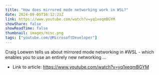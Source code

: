 ```yaml
---
title: "How does mirrored mode networking work in WSL?"
date: 2024-09-05T16:12:21Z
link: https://www.youtube.com/watch?v=yq1xeqmBGYM
showShare: false
showReadTime: false
thumbnail: images/misc.png
tags: ["youtube.com/@MicrosoftDeveloper"]
---
```

Craig Loewen tells us about mirrored mode networking in #WSL - which enables you to use an entirely new networking ...

- Link to article: https://www.youtube.com/watch?v=yq1xeqmBGYM